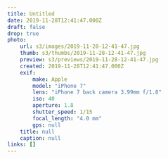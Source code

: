 ```yaml
---
title: Untitled
date: 2019-11-28T12:41:47.000Z
draft: false
drop: true
photo:
    url: s3/images/2019-11-28-12-41-47.jpg
    thumb: s3/thumbs/2019-11-28-12-41-47.jpg
    preview: s3/previews/2019-11-28-12-41-47.jpg
    created: 2019-11-28T12:41:47.000Z
    exif:
        make: Apple
        model: "iPhone 7"
        lens: "iPhone 7 back camera 3.99mm f/1.8"
        iso: 40
        aperture: 1.8
        shutter_speed: 1/15
        focal_length: "4.0 mm"
        gps: null
    title: null
    caption: null
links: []
---
```

